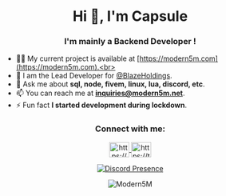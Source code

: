 <h1 align="center">Hi 👋, I'm Capsule </h1>
<h3 align="center">I'm mainly a Backend Developer !</h3>


- 👨‍💻 My current project is available at [https://modern5m.com](https://modern5m.com).<br>
- 📝 I am the Lead Developer for [@BlazeHoldings](https://github.com/Modern5M).<br>
- 💬 Ask me about **sql, node, fivem, linux, lua, discord, etc**.<br>
- 📫 You can reach me at **inquiries@modern5m.net**.<br>
- ⚡ Fun fact **I started development during lockdown**.<br>

<h3 align="center">Connect with me:</h3>
<p align="center">
  <a href="https://discord.com/users/1070689080188346368" target="blank">
    <img align="center" src="https://raw.githubusercontent.com/rahuldkjain/github-profile-readme-generator/master/src/images/icons/Social/discord.svg" alt="https://discord.gg/" height="30" width="40" />
  </a>
  <a href="https://twitter.com/modern5m" target="blank">
    <img align="center" src="https://raw.githubusercontent.com/rahuldkjain/github-profile-readme-generator/master/src/images/icons/Social/twitter.svg" alt="https://twitter.com/" height="30" width="40" />
  </a>
</p>

<p align="center">
  <a href="https://discord.com/users/1070689080188346368">
    <img src="https://lanyard.cnrad.dev/api/1070689080188346368" alt="Discord Presence" />
  </a>
</p>

<p align="center">
  <img align="center" src="https://github-readme-streak-stats.herokuapp.com/?user=Capsule5M&" alt="Modern5M" />
</p>
